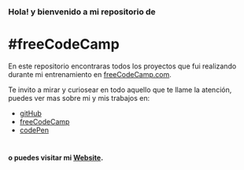 ### Hola! y bienvenido a mi repositorio  de
# #freeCodeCamp

En este repositorio encontraras todos los proyectos que fui realizando durante mi entrenamiento en [freeCodeCamp.com](https://www.freecodecamp.org).

Te invito a mirar y curiosear en todo aquello que te llame la atención, puedes ver mas sobre mi y mis trabajos en:

*  [gitHub](https://github.com/GTr487)
*  [freeCodeCamp](https://www.freecodecamp.org/gtr487)
*  [codePen](https://codepen.io/Gtr487/)


# 
#### o puedes visitar mi [Website](https://gtr487.github.io/).
